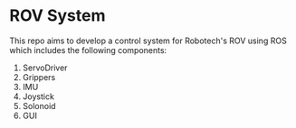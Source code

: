 # ROV System 

This repo aims to develop a control system for Robotech's ROV using ROS which includes the following components:

1) ServoDriver
2) Grippers 
3) IMU
4) Joystick
5) Solonoid
6) GUI
